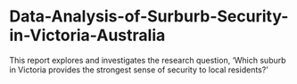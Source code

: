 # Data-Analysis-of-Surburb-Security-in-Victoria-Australia
This report explores and investigates the research question, ‘Which suburb in Victoria provides the strongest  sense of security to local residents?’
